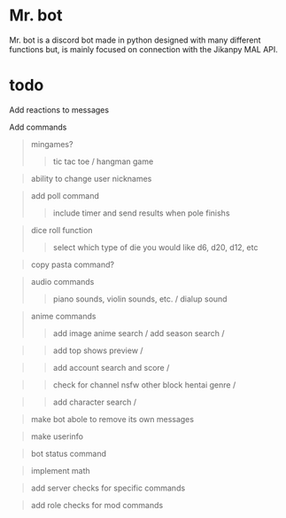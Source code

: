 Mr. bot
=======

Mr. bot is a discord bot made in python designed with many different functions but, is mainly focused on connection with the Jikanpy MAL API. 



# todo
Add reactions to messages

Add commands
>mingames?
>>tic tac toe / 
>>hangman game

>ability to change user nicknames

>add poll command
>>include timer and send results when pole finishs

>dice roll function
>>select which type of die you would like d6, d20, d12, etc

>copy pasta command?

>audio commands
>>piano sounds, violin sounds, etc. / 
>>dialup sound

>anime commands
>>add image anime search / 
>>add season search / 

>>add top shows preview / 

>>add account search and score / 

>>check for channel nsfw other block hentai genre / 

>>add character search / 


>make bot abole to remove its own messages

> make userinfo 

>bot status command

>implement math

>add server checks for specific commands

>add role checks for mod commands
